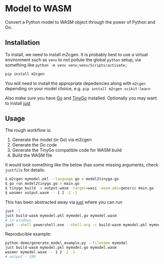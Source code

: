 # Model to WASM

Convert a Python model to WASM object through the power of Python and Go.

## Installation

To install, we need to install m2cgen. It is probably best to use a virtual environment such as `venv` to not pollute the global `python` setup, via something like `python -m venv venv;venv/Scripts/activate;`

```sh
pip install m2cgen
```

You will need to install the appropriate depedencies along with `m2cgen` depending on your model choice, e.g. `pip install m2cgen scikit-learn`

Also make sure you have [Go](https://golang.google.cn/) and [TinyGo](https://tinygo.org/) installed. Optionally you may want to install [just](https://github.com/casey/just)

## Usage

The rough workflow is:

1. Generate the model (in Go) via m2cgen
2. Generate the Go code
3. Generate the TinyGo compatible code for WASM build
4. Build the WASM file

It would look something like the below (has some missing arguments, check `justfile` for details:

```sh
$ m2cgen mymodel.pkl --language go > model2tinygo.go
$ go run model2tinygo.go > main.go
$ tinygo build -o output.wasm -target=wasi -wasm-abi=generic main.go
$ wasmer output.wasm -- 1 2 -2 -1
```

This has been abstracted away via [just](https://github.com/casey/just) where you can run

```sh
just -l
just build-wasm mymodel.pkl mymodel.go mymodel.wasm
# in windows
just --shell powershell.exe --shell-arg -c build-wasm mymodel.pkl mymodel.go mymodel.wasm
```

Reproducible example:

```sh
python demo/generate_model_example.py --filename mymodel
just build-wasm mymodel.pkl mymodel.go mymodel.wasm
wasmer mymodel.wasm -- 1 2 -2 -1
# output - 199
```